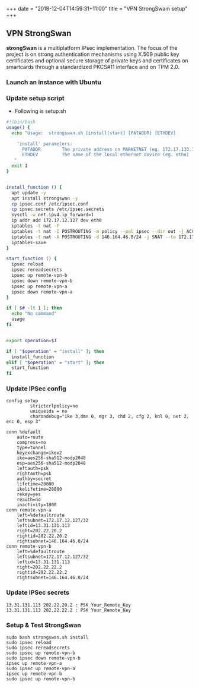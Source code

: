 +++
date = "2018-12-04T14:59:31+11:00"
title = "VPN StrongSwam setup"
+++


## VPN StrongSwan

**strongSwan** is a multiplatform IPsec implementation. The focus of the project is on strong authentication mechanisms using X.509 public key certificates and optional secure storage of private keys and certificates on smartcards through a standardized PKCS#11 interface and on TPM 2.0.

### Launch an instance with Ubuntu

### Update setup script

* Following is setup.sh

```bash
#!/bin/bash
usage() {
  echo "Usage:  strongswan.sh [install|start] [PATADDR] [ETHDEV]

    'install' parameters:
      PATADDR        The private address on MARKETNET (eg. 172.17.133.10)
      ETHDEV         The name of the local ethernet device (eg. etho)
   "
  exit 1
}


install_function () {
  apt update -y
  apt install strongswan -y
  cp ipsec.conf /etc/ipsec.conf
  cp ipsec.secrets /etc/ipsec.secrets
  sysctl -w net.ipv4.ip_forward=1
  ip addr add 172.17.12.127 dev eth0
  iptables -t nat -F
  iptables -t nat -I POSTROUTING -m policy --pol ipsec --dir out -j ACCEPT
  iptables -t nat -A POSTROUTING -d 146.164.46.0/24 -j SNAT --to 172.17.12.127
  iptables-save
}

start_function () {
  ipsec reload
  ipsec rereadsecrets
  ipsec up remote-vpn-b
  ipsec down remote-vpn-b
  ipsec up remote-vpn-a
  ipsec down remote-vpn-a
}

if [ $# -lt 1 ]; then
  echo "No command"
  usage
fi


export operation=$1

if [ "$operation" = "install" ]; then
  install_function
elif [ "$operation" = "start" ]; then
  start_function
fi
```

### Update IPSec config

```
config setup
         strictcrlpolicy=no
         uniqueids = no
         charondebug="ike 3,dmn 0, mgr 3, chd 2, cfg 2, knl 0, net 2, enc 0, esp 3"

conn %default
    auto=route
    compress=no
    type=tunnel
    keyexchange=ikev2
    ike=aes256-sha512-modp2048
    esp=aes256-sha512-modp2048
    leftauth=psk
    rightauth=psk
    authby=secret
    lifetime=28800
    ikelifetime=28800
    rekey=yes
    reauth=no
    inactivity=1800
conn remote-vpn-a
    left=%defaultroute
    leftsubnet=172.17.12.127/32
    leftid=13.31.131.113
    right=202.22.20.2
    rightid=202.22.20.2
    rightsubnet=146.164.46.0/24
conn remote-vpn-b
    left=%defaultroute
    leftsubnet=172.17.12.127/32
    leftid=13.31.131.113
    right=202.22.22.2
    rightid=202.22.22.2
    rightsubnet=146.164.46.0/24
```

### Update IPSec secrets

```
13.31.131.113 202.22.20.2 : PSK Your_Remote_Key
13.31.131.113 202.22.22.2 : PSK Your_Remote_Key
```


### Setup  & Test StrongSwan

```
sudo bash strongswan.sh install
sudo ipsec reload
sudo ipsec rereadsecrets
sudo ipsec up remote-vpn-b
sudo ipsec down remote-vpn-b
ipsec up remote-vpn-a
sudo ipsec up remote-vpn-a
ipsec up remote-vpn-b
sudo ipsec up remote-vpn-b

```